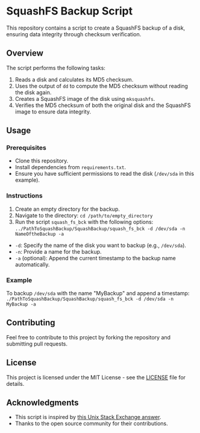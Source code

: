 # SquashFS Backup Script

This repository contains a script to create a SquashFS backup of a disk, ensuring data integrity through checksum verification.

## Overview

The script performs the following tasks:

1. Reads a disk and calculates its MD5 checksum.
2. Uses the output of `dd` to compute the MD5 checksum without reading the disk again.
3. Creates a SquashFS image of the disk using `mksquashfs`.
4. Verifies the MD5 checksum of both the original disk and the SquashFS image to ensure data integrity.

## Usage

### Prerequisites

- Clone this repository.
- Install dependencies from `requirements.txt`.
- Ensure you have sufficient permissions to read the disk (`/dev/sda` in this example).

### Instructions

1. Create an empty directory for the backup.
2. Navigate to the directory:
   `cd /path/to/empty_directory`
3. Run the script `squash_fs_bck` with the following options:<br>
   `../PathToSquashBackup/SquashBackup/squash_fs_bck -d /dev/sda -n NameOftheBackup -a`

- `-d`: Specify the name of the disk you want to backup (e.g., `/dev/sda`).
- `-n`: Provide a name for the backup.
- `-a` (optional): Append the current timestamp to the backup name automatically.

### Example

To backup `/dev/sda` with the name "MyBackup" and append a timestamp:
`./PathToSquashBackup/SquashBackup/squash_fs_bck -d /dev/sda -n MyBackup -a`


## Contributing

Feel free to contribute to this project by forking the repository and submitting pull requests.

## License

This project is licensed under the MIT License - see the [LICENSE](LICENSE) file for details.

## Acknowledgments

- This script is inspired by [this Unix Stack Exchange answer](https://unix.stackexchange.com/a/75590).
- Thanks to the open source community for their contributions.


